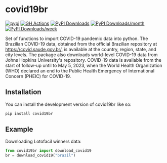 # covid19br

<!-- badges: start -->
[![pypi](https://img.shields.io/pypi/v/covid19br.svg?style=flat-square)](https://pypi.python.org/pypi/covid19br)
[![GH Actions](https://github.com/fndemarqui/covid19br-py/workflows/Python%20package/badge.svg)](https://github.com/fndemarqui/covid19br-py/actions?query=workflow%3A%22Python+package%22)
[![PyPI Downloads](https://static.pepy.tech/badge/covid19br)](https://pepy.tech/projects/covid19br)
[![PyPI Downloads/month](https://static.pepy.tech/badge/covid19br/month)](https://pepy.tech/projects/covid19br)
[![PyPI Downloads/week](https://static.pepy.tech/badge/covid19br/week)](https://pepy.tech/projects/covid19br)


<!-- badges: end -->

Set of functions to import COVID-19 pandemic data into python. 
The Brazilian COVID-19 data, obtained from the official Brazilian 
repository at <https://covid.saude.gov.br/>, is available at the 
country, region, state, and city levels. The package also 
downloads world-level COVID-19 data from Johns Hopkins University's 
repository. COVID-19 data is available from the start of follow-up 
until to May 5, 2023, when the World Health Organization (WHO) 
declared an end to the Public Health Emergency of International 
Concern (PHEIC) for COVID-19.

## Installation

You can install the development version of covid19br like so:

``` python
pip install covid19br
```

## Example

Downloading Lotofacil winners data:

``` python
from covid19br import download_covid19
br = download_covid19("brazil")
```
